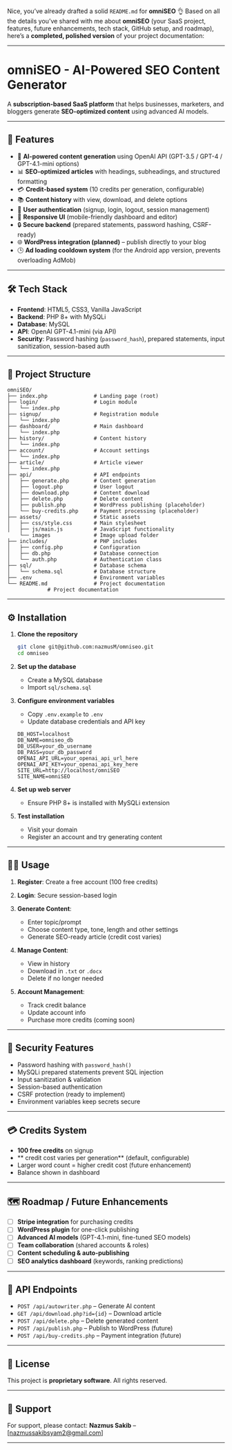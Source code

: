 Nice, you’ve already drafted a solid `README.md` for **omniSEO** 👌
Based on all the details you’ve shared with me about **omniSEO** (your SaaS project, features, future enhancements, tech stack, GitHub setup, and roadmap), here’s a **completed, polished version** of your project documentation:

---

# omniSEO - AI-Powered SEO Content Generator

A **subscription-based SaaS platform** that helps businesses, marketers, and bloggers generate **SEO-optimized content** using advanced AI models.

---

## 🚀 Features

* 🤖 **AI-powered content generation** using OpenAI API (GPT-3.5 / GPT-4 / GPT-4.1-mini options)
* 📊 **SEO-optimized articles** with headings, subheadings, and structured formatting
* 💳 **Credit-based system** (10 credits per generation, configurable)
* 📚 **Content history** with view, download, and delete options
* 👤 **User authentication** (signup, login, logout, session management)
* 📱 **Responsive UI** (mobile-friendly dashboard and editor)
* 🔒 **Secure backend** (prepared statements, password hashing, CSRF-ready)
* 🌐 **WordPress integration (planned)** – publish directly to your blog
* 🕒 **Ad loading cooldown system** (for the Android app version, prevents overloading AdMob)

---

## 🛠 Tech Stack

* **Frontend**: HTML5, CSS3, Vanilla JavaScript
* **Backend**: PHP 8+ with MySQLi
* **Database**: MySQL
* **API**: OpenAI GPT-4.1-mini (via API)
* **Security**: Password hashing (`password_hash`), prepared statements, input sanitization, session-based auth

---

## 📂 Project Structure

```
omniSEO/
├── index.php               # Landing page (root)
├── login/                  # Login module
│   └── index.php
├── signup/                 # Registration module
│   └── index.php
├── dashboard/              # Main dashboard
│   └── index.php
├── history/                # Content history
│   └── index.php
├── account/                # Account settings
│   └── index.php
├── article/                # Article viewer
│   └── index.php
├── api/                    # API endpoints
│   ├── generate.php        # Content generation
│   ├── logout.php          # User logout
│   ├── download.php        # Content download
│   ├── delete.php          # Delete content
│   ├── publish.php         # WordPress publishing (placeholder)
│   └── buy-credits.php     # Payment processing (placeholder)
├── assets/                 # Static assets
│   ├── css/style.css       # Main stylesheet
│   ├── js/main.js          # JavaScript functionality 
    └── images              # Image upload folder
├── includes/               # PHP includes
│   ├── config.php          # Configuration
│   ├── db.php              # Database connection
│   └── auth.php            # Authentication class
├── sql/                    # Database schema
│   └── schema.sql          # Database structure
├── .env                    # Environment variables
└── README.md               # Project documentation
             # Project documentation
```

---

## ⚙️ Installation

1. **Clone the repository**

   ```bash
   git clone git@github.com:nazmusM/omniseo.git
   cd omniseo
   ```

2. **Set up the database**

   * Create a MySQL database
   * Import `sql/schema.sql`

3. **Configure environment variables**

   * Copy `.env.example` to `.env`
   * Update database credentials and API key

   ```env
   DB_HOST=localhost
   DB_NAME=omniseo_db
   DB_USER=your_db_username
   DB_PASS=your_db_password
   OPENAI_API_URL=your_openai_api_url_here
   OPENAI_API_KEY=your_openai_api_key_here
   SITE_URL=http://localhost/omniSEO
   SITE_NAME=omniSEO
   ```

4. **Set up web server**

   * Ensure PHP 8+ is installed with MySQLi extension

5. **Test installation**

   * Visit your domain
   * Register an account and try generating content

---

## 🧑‍💻 Usage

1. **Register**: Create a free account (100 free credits)
2. **Login**: Secure session-based login
3. **Generate Content**:

   * Enter topic/prompt
   * Choose content type, tone, length and other settings
   * Generate SEO-ready article (credit cost varies)
4. **Manage Content**:

   * View in history
   * Download in `.txt` or `.docx`
   * Delete if no longer needed
5. **Account Management**:

   * Track credit balance
   * Update account info
   * Purchase more credits (coming soon)

---

## 🔐 Security Features

* Password hashing with `password_hash()`
* MySQLi prepared statements prevent SQL injection
* Input sanitization & validation
* Session-based authentication
* CSRF protection (ready to implement)
* Environment variables keep secrets secure

---

## 💳 Credits System

* **100 free credits** on signup
* ** credit cost varies per generation** (default, configurable)
* Larger word count = higher credit cost (future enhancement)
* Balance shown in dashboard

---

## 🗺 Roadmap / Future Enhancements

* [ ] **Stripe integration** for purchasing credits
* [ ] **WordPress plugin** for one-click publishing
* [ ] **Advanced AI models** (GPT-4.1-mini, fine-tuned SEO models)
* [ ] **Team collaboration** (shared accounts & roles)
* [ ] **Content scheduling & auto-publishing**
* [ ] **SEO analytics dashboard** (keywords, ranking predictions)

---

## 🔗 API Endpoints

* `POST /api/autowriter.php` – Generate AI content
* `GET /api/download.php?id={id}` – Download article
* `POST /api/delete.php` – Delete generated content
* `POST /api/publish.php` – Publish to WordPress (future)
* `POST /api/buy-credits.php` – Payment integration (future)

---

## 📜 License

This project is **proprietary software**.
All rights reserved.

---

## 📧 Support

For support, please contact:
**Nazmus Sakib** – \[[nazmussakibsyam2@gmail.com](mailto:nazmussakibsyam2@gmail.com)]

---


